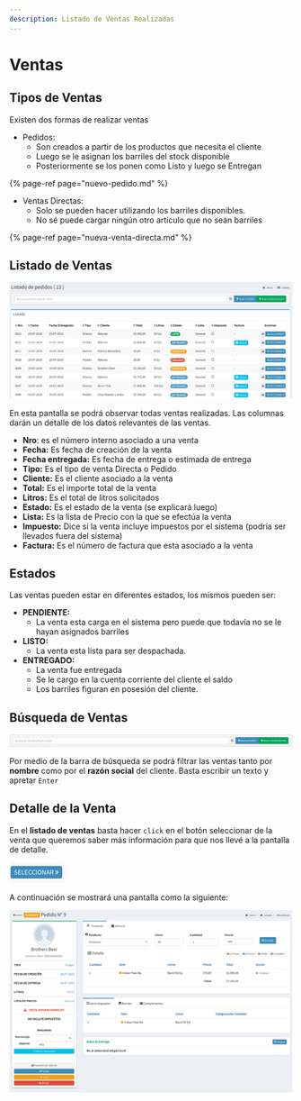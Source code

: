 ```yaml
---
description: Listado de Ventas Realizadas
---
```


# Ventas

## Tipos de Ventas

Existen dos formas de realizar ventas

* Pedidos:
  * Son creados a partir de los productos que necesita el cliente
  * Luego se le asignan los barriles del stock disponible
  * Posteriormente se los ponen como Listo y luego se Entregan

{% page-ref page="nuevo-pedido.md" %}

* Ventas Directas:
  * Solo se pueden hacer utilizando los barriles disponibles.
  * No sé puede cargar ningún otro artículo que no sean barriles

{% page-ref page="nueva-venta-directa.md" %}

## Listado de Ventas

![Listado de Ventas](../../.gitbook/assets/screenshot-guido.beerapp.com.ar-2019.07.28-17_52_51.png)

En esta pantalla se podrá observar todas ventas realizadas. Las columnas darán un detalle de los datos relevantes de las ventas.

* **Nro**: es el número interno asociado a una venta
* **Fecha:**  Es fecha de creación de la venta
* **Fecha entregada:**  Es fecha de entrega o estimada de entrega
* **Tipo:** Es el tipo de venta Directa o Pedido
* **Cliente:** Es el cliente asociado a la venta
* **Total:** Es el importe total de la venta
* **Litros:** Es el total de litros solicitados
* **Estado:** Es el estado de la venta \(se explicará luego\)
* **Lista:** Es la lista de Precio con la que se efectúa la venta
* **Impuesto:** Dice si la venta incluye impuestos por el sistema \(podría ser llevados fuera del sistema\)
* **Factura:** Es el número de factura que esta asociado a la venta

## Estados

Las ventas pueden estar en diferentes estados, los mismos pueden ser:

* **PENDIENTE:** 
  * La venta esta carga en el sistema pero puede que todavía no se le hayan asignados barriles
* **LISTO:** 
  * La venta esta lista para ser despachada.
* **ENTREGADO:** 
  * La venta fue entregada
  * Se le cargo en la cuenta corriente del cliente el saldo
  * Los barriles figuran en posesión del cliente.

## Búsqueda de Ventas

![Barra de B&#xFA;squeda de Ventas](../../.gitbook/assets/screenshot-guido.beerapp.com.ar-2019.07.28-18_12_02.png)

Por medio de la barra de búsqueda se podrá filtrar las ventas tanto por **nombre** como por el **razón social** del cliente. Basta escribir un texto y apretar `Enter`

## Detalle de la Venta

En el **listado de ventas** basta hacer `click` en el botón seleccionar de la venta que queremos saber más información para que nos llevé a la pantalla de detalle.

![Bot&#xF3;n de Selecci&#xF3;n de Venta](../../.gitbook/assets/screenshot-guido.beerapp.com.ar-2019.07.28-15_14_56.png)

A continuación se mostrará una pantalla como la siguiente:

![Detalle de una Venta](../../.gitbook/assets/screenshot-guido.beerapp.com.ar-2019.07.28-18_17_15.png)







